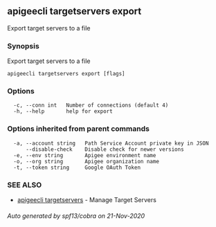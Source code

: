 ## apigeecli targetservers export

Export target servers to a file

### Synopsis

Export target servers to a file

```
apigeecli targetservers export [flags]
```

### Options

```
  -c, --conn int   Number of connections (default 4)
  -h, --help       help for export
```

### Options inherited from parent commands

```
  -a, --account string   Path Service Account private key in JSON
      --disable-check    Disable check for newer versions
  -e, --env string       Apigee environment name
  -o, --org string       Apigee organization name
  -t, --token string     Google OAuth Token
```

### SEE ALSO

* [apigeecli targetservers](apigeecli_targetservers.md)	 - Manage Target Servers

###### Auto generated by spf13/cobra on 21-Nov-2020
